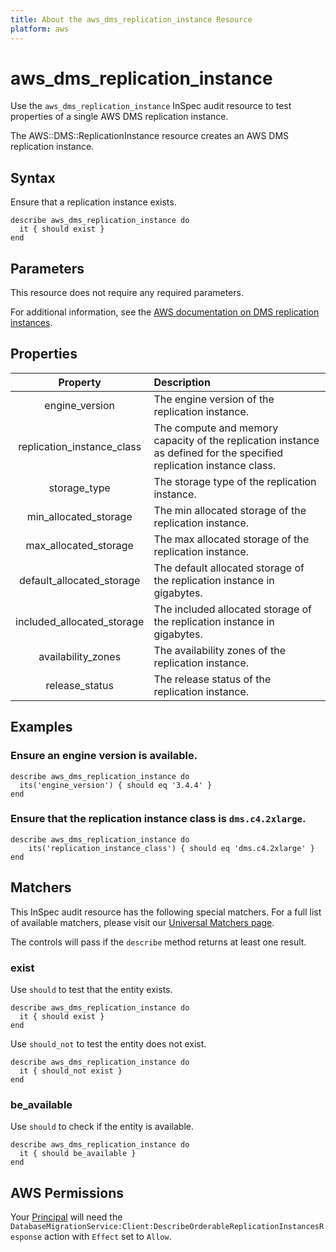 ```yaml
---
title: About the aws_dms_replication_instance Resource
platform: aws
---
```


# aws_dms_replication_instance

Use the `aws_dms_replication_instance` InSpec audit resource to test properties of a single AWS DMS replication instance.

The AWS::DMS::ReplicationInstance resource creates an AWS DMS replication instance.

## Syntax

Ensure that a replication instance exists.

    describe aws_dms_replication_instance do
      it { should exist }
    end

## Parameters

This resource does not require any required parameters.

For additional information, see the [AWS documentation on DMS replication instances](https://docs.aws.amazon.com/AWSCloudFormation/latest/UserGuide/aws-resource-dms-replicationinstance.html).

## Properties

| Property | Description |
| :---: | :--- |
| engine_version | The engine version of the replication instance. |
| replication_instance_class | The compute and memory capacity of the replication instance as defined for the specified replication instance class. |
| storage_type | The storage type of the replication instance. |
| min_allocated_storage | The min allocated storage of the replication instance. |
| max_allocated_storage | The max allocated storage of the replication instance. |
| default_allocated_storage | The default allocated storage of the replication instance in gigabytes. |
| included_allocated_storage | The included allocated storage of the replication instance in gigabytes. |
| availability_zones | The availability zones of the replication instance. |
| release_status | The release status of the replication instance. |

## Examples

### Ensure an engine version is available.

    describe aws_dms_replication_instance do
      its('engine_version') { should eq '3.4.4' }
    end

### Ensure that the replication instance class is `dms.c4.2xlarge`.

    describe aws_dms_replication_instance do
        its('replication_instance_class') { should eq 'dms.c4.2xlarge' }
    end

## Matchers

This InSpec audit resource has the following special matchers. For a full list of available matchers, please visit our [Universal Matchers page](https://www.inspec.io/docs/reference/matchers/).

The controls will pass if the `describe` method returns at least one result.

### exist

Use `should` to test that the entity exists.

    describe aws_dms_replication_instance do
      it { should exist }
    end

Use `should_not` to test the entity does not exist.

    describe aws_dms_replication_instance do
      it { should_not exist }
    end

### be_available

Use `should` to check if the entity is available.

    describe aws_dms_replication_instance do
      it { should be_available }
    end

## AWS Permissions

Your [Principal](https://docs.aws.amazon.com/IAM/latest/UserGuide/intro-structure.html#intro-structure-principal) will need the `DatabaseMigrationService:Client:DescribeOrderableReplicationInstancesResponse` action with `Effect` set to `Allow`.